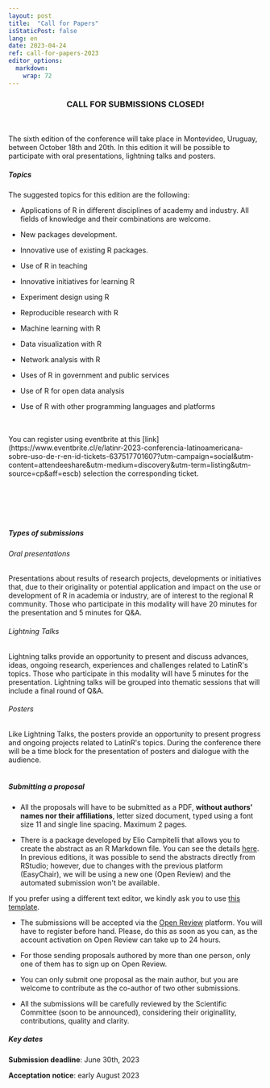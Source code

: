```yaml
---
layout: post
title:  "Call for Papers"
isStaticPost: false
lang: en
date: 2023-04-24
ref: call-for-papers-2023
editor_options: 
  markdown: 
    wrap: 72
---
```


<h3><center>CALL FOR SUBMISSIONS CLOSED!</center></h3>


<br> <br> The sixth edition of the conference will take place in
Montevideo, Uruguay, between October 18th and 20th. In this edition it
will be possible to participate with oral presentations, lightning talks
and posters. <br>

##### Topics

The suggested topics for this edition are the following:

-   Applications of R in different disciplines of academy and industry.
    All fields of knowledge and their combinations are welcome.

-   New packages development.

-   Innovative use of existing R packages.

-   Use of R in teaching

-   Innovative initiatives for learning R

-   Experiment design using R

-   Reproducible research with R

-   Machine learning with R

-   Data visualization with R

-   Network analysis with R

-   Uses of R in government and public services

-   Use of R for open data analysis

-   Use of R with other programming languages and platforms <br><br>


<br>

<div class="boxBorder">
You can register using eventbrite at this [link](https://www.eventbrite.cl/e/latinr-2023-conferencia-latinoamericana-sobre-uso-de-r-en-id-tickets-637517701607?utm-campaign=social&utm-content=attendeeshare&utm-medium=discovery&utm-term=listing&utm-source=cp&aff=escb) selection the corresponding ticket.


</div>

<br><br><br><br>

##### Types of submissions

###### Oral presentations

Presentations about results of research projects, developments or
initiatives that, due to their originality or potential application and
impact on the use or development of R in academia or industry, are of
interest to the regional R community. Those who participate in this
modality will have 20 minutes for the presentation and 5 minutes for
Q&A. <br> 


###### Lightning Talks

Lightning talks provide an opportunity to present and discuss advances,
ideas, ongoing research, experiences and challenges related to LatinR's
topics. Those who participate in this modality will have 5 minutes for
the presentation. Lightning talks will be grouped into thematic sessions
that will include a final round of Q&A. <br> 

###### Posters

Like Lightning Talks, the posters provide an opportunity to present
progress and ongoing projects related to LatinR's topics. During the
conference there will be a time block for the presentation of posters
and dialogue with the audience. <br><br>

##### Submitting a proposal

-   All the proposals will have to be submitted as a PDF, **without
    authors' names nor their affiliations**, letter sized document,
    typed using a font size 11 and single line spacing. Maximum 2 pages.

-   There is a package developed by Elio Campitelli that allows you to
    create the abstract as an R Markdown file. You can see the details
    [here](https://latin-r.com/blog/latinr-package). In previous
    editions, it was possible to send the abstracts directly from
    RStudio; however, due to changes with the previous platform
    (EasyChair), we will be using a new one (Open Review) and the
    automated submission won't be available.

If you prefer using a different text editor, we kindly ask you to use
[this
template](https://docs.google.com/document/d/1bK7JrGb1qgr4abjF1kU9pXgqNOAtXFlx/edit?usp=sharing&ouid=107644076848762167027&rtpof=true&sd=true).

-   The submissions will be accepted via the [Open
    Review](https://openreview.net/group?id=LATIN-R.com/2023/Conference)
    platform. You will have to register before hand. Please, do this as
    soon as you can, as the account activation on Open Review can take
    up to 24 hours.

-   For those sending proposals authored by more than one person, only
    one of them has to sign up on Open Review.

-   You can only submit one proposal as the main author, but you are
    welcome to contribute as the co-author of two other submissions.

-   All the submissions will be carefully reviewed by the Scientific
    Committee (soon to be announced), considering their originallity,
    contributions, quality and clarity. <br>

##### Key dates

**Submission deadline**: June 30th, 2023

**Acceptation notice**: early August 2023

